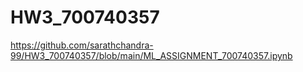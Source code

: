 # HW3_700740357

https://github.com/sarathchandra-99/HW3_700740357/blob/main/ML_ASSIGNMENT_700740357.ipynb
